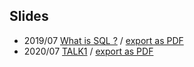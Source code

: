 ## Slides 

- 2019/07 [What is SQL ?](https://charlychiu.github.io/presentation/NCKU-CSIE-IIR-Summer-Course/index.html) / [export as PDF](https://charlychiu.github.io/presentation/NCKU-CSIE-IIR-Summer-Course/index.html?print-pdf)
- 2020/07 [TALK1](https://charlychiu.github.io/presentation/NCKU-CSIE-IIR-2020-TALK1/index.html) / [export as PDF](https://charlychiu.github.io/presentation/NCKU-CSIE-IIR-2020-TALK1/index.html?print-pdf)
